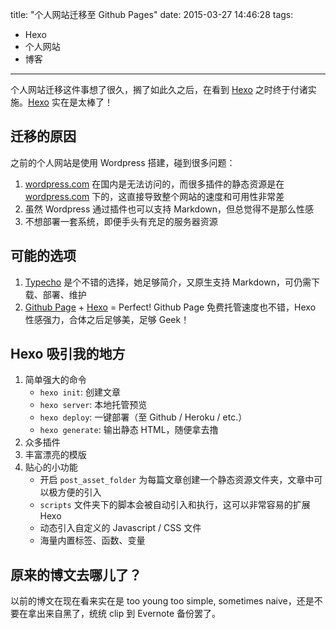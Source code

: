 title: "个人网站迁移至 Github Pages"
date: 2015-03-27 14:46:28
tags: 
- Hexo
- 个人网站
- 博客

---

个人网站迁移这件事想了很久，搁了如此久之后，在看到 [Hexo](http://hexo.io) 之时终于付诸实施。[Hexo](http://hexo.io) 实在是太棒了！

## 迁移的原因
之前的个人网站是使用 Wordpress 搭建，碰到很多问题：

1. [wordpress.com](http://wordpress.com) 在国内是无法访问的，而很多插件的静态资源是在 [wordpress.com](http://wordpress.com) 下的，这直接导致整个网站的速度和可用性非常差
2. 虽然 Wordpress 通过插件也可以支持 Markdown，但总觉得不是那么性感
3. 不想部署一套系统，即便手头有充足的服务器资源

## 可能的选项

1. [Typecho](http://typecho.org/) 是个不错的选择，她足够简介，又原生支持 Markdown，可仍需下载、部署、维护
2. [Github Page](https://pages.github.com/) + [Hexo](http://hexo.io) = Perfect! Github Page 免费托管速度也不错，Hexo 性感强力，合体之后足够美，足够 Geek！

## Hexo 吸引我的地方

1. 简单强大的命令
    - `hexo init`: 创建文章
    - `hexo server`: 本地托管预览
    - `hexo deploy`: 一键部署（至 Github / Heroku / etc.）
    - `hexo generate`: 输出静态 HTML，随便拿去撸
2. 众多插件
3. 丰富漂亮的模版
4. 贴心的小功能
    - 开启 `post_asset_folder` 为每篇文章创建一个静态资源文件夹，文章中可以极方便的引入
    - `scripts` 文件夹下的脚本会被自动引入和执行，这可以非常容易的扩展 Hexo
    - 动态引入自定义的 Javascript / CSS 文件
    - 海量内置标签、函数、变量

## 原来的博文去哪儿了？

以前的博文在现在看来实在是 too young too simple, sometimes naive，还是不要在拿出来自黑了，统统 clip 到 Evernote 备份罢了。
